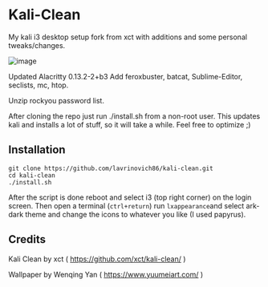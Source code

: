 # Kali-Clean

My kali i3 desktop setup fork from xct with additions and some personal tweaks/changes. 

![image](https://i.imgur.com/0XylhG4.jpeg)


Updated Alacritty 0.13.2-2+b3
Add feroxbuster, batcat, Sublime-Editor, seclists, mc, htop.

Unzip rockyou password list.

After cloning the repo just run ./install.sh from a non-root user. This updates kali and installs a lot of stuff, so it will take a while. Feel free to optimize ;)

## Installation

```
git clone https://github.com/lavrinovich86/kali-clean.git
cd kali-clean
./install.sh
```

After the script is done reboot and select i3 (top right corner) on the login screen. Then open a terminal (`ctrl+return`) run `lxappearance`and select ark-dark theme and change the icons to whatever you like (I used papyrus).

## Credits
Kali Clean by xct ( https://github.com/xct/kali-clean/ )

Wallpaper by Wenqing Yan ( https://www.yuumeiart.com/ ) 
